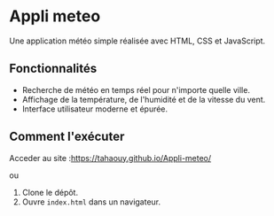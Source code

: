 # Appli meteo

Une application météo simple réalisée avec HTML, CSS et JavaScript.

## Fonctionnalités

- Recherche de météo en temps réel pour n'importe quelle ville.
- Affichage de la température, de l'humidité et de la vitesse du vent.
- Interface utilisateur moderne et épurée.

## Comment l'exécuter
   Acceder au site :https://tahaouy.github.io/Appli-meteo/
   
ou

1. Clone le dépôt.
2. Ouvre `index.html` dans un navigateur.
